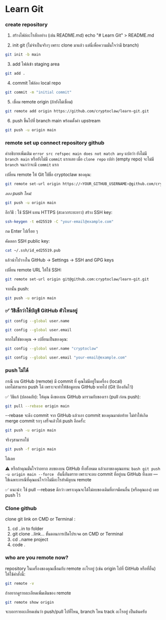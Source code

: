 # Learn Git

### create repository
1. สร้างไฟล์อะไรสักอย่าง (เช่น README.md) 
echo "# Learn Git" > README.md 

2. init git (ไม่จำเป็นจริงๆ เพราะ clone มาแล้ว แต่นี่เพื่อความมั่นใจว่ามี branch) 
```bash
git init -b main
```

3. add ไฟล์เข้า staging area 
```bash 
git add .
```

4. commit ไฟล์ลง local repo
```bash 
git commit -m "initial commit"
```
5. เชื่อม remote origin (ถ้ายังไม่เชื่อม)
```bash 
git remote add origin https://github.com/cryptoclaw/learn-git.git
```
6. push ขึ้นไปที่ branch main พร้อมตั้งค่า upstream
```bash 
git push -u origin main
```

### remote set up connect repository github
คำอธิบายเพิ่มเติม
`error src refspec main does not match any` แปลว่า ยังไม่มี `branch main` หรือยังไม่มี `commit` แรกเลย
เมื่อ `clone repo` เปล่า (empty repo) จะไม่มี `branch` จนกว่าจะมี `commit` แรก

เปลี่ยน remote ให้ Git ใช้ชื่อ cryptoclaw ของคุณ:
```bash 
git remote set-url origin https://<YOUR_GITHUB_USERNAME>@github.com/cryptoclaw/learn-git.git
```
_ลอง push ใหม่:_
```bash 
git push -u origin main
```

อีกวิธี : ใช้ SSH แทน HTTPS (สะดวกระยะยาว)
สร้าง SSH key:
```bash
ssh-keygen -t ed25519 -C "your-email@example.com"
```
กด Enter ไปเรื่อย ๆ

คัดลอก SSH public key:
```bash
cat ~/.ssh/id_ed25519.pub
```
แล้วนำไปวางใน GitHub → Settings → SSH and GPG keys

เปลี่ยน remote URL ให้ใช้ SSH:
```bash
git remote set-url origin git@github.com:cryptoclaw/learn-git.git
```

จากนั้น push:
```bash
git push -u origin main
```

### ✅ วิธีเช็กว่าใช้บัญชี GitHub ตัวไหนอยู่
```bash
git config --global user.name
```
```bash
git config --global user.email
```
หากไม่ใช่ของคุณ → เปลี่ยนเป็นของคุณ:
```bash
git config --global user.name "cryptoclaw"
```
```bash
git config --global user.email "your-email@example.com"
```

### push ไม่ได้
กรณี บน GitHub (remote) มี commit ที่ คุณไม่มีอยู่ในเครื่อง (local) \
เลยไม่สามารถ push ได้ เพราะจะทำให้ข้อมูลบน GitHub หายไป (Git ป้องกันไว้)

✅ วิธีแก้ (ปลอดภัย):
ให้คุณ ดึงของบน GitHub มารวมกับของเรา (pull ก่อน push):
```bash
git pull --rebase origin main
```
--rebase จะดึง commit จาก GitHub แล้วเอา commit ของคุณมาต่อท้าย ไม่ทำให้เกิด merge commit รกๆ
เสร็จแล้วให้ push อีกครั้ง:
```bash
git push -u origin main
```

จริงๆสามารถใช้ 
```bash 
git push -f origin main
```
ได้เลย

⚠️ หรือถ้าคุณมั่นใจว่าอยาก ลบของบน GitHub ทิ้งทั้งหมด แล้วเอาของคุณแทน:
```bash git push -u origin main --force ```
อันนี้อันตราย เพราะจะลบ commit ที่อยู่บน GitHub ทิ้งเลย — ใช้เฉพาะกรณีที่คุณแน่ใจว่าไม่มีอะไรสำคัญบน remote

✅ แนะนำ:
ใช้ pull --rebase ดีกว่า เพราะคุณจะได้ไม่ลบของเดิมที่อาจมีคนอื่น (หรือคุณเอง) เคย push ไว้

### Clone github
clone git link on CMD or Terminal :
1. cd ..in to folder
2. git clone ..link...
   ขั้นตอนการเปิดโปรเจค on CMD or Terminal
3. cd ..name project
4. code . 

### who are you remote now?
repository ในเครื่องของคุณเชื่อมกับ remote อะไรอยู่  (เช่น origin ไปที่ GitHub หรือที่อื่น) ให้ใช้คำสั่งนี้:
```bash 
git remote -v
```

ถ้าอยากดูรายละเอียดเพิ่มเติมของ remote
```bash
git remote show origin 
```
จะบอกรายละเอียดเช่นว่า push/pull ไปที่ไหน, branch ไหน track อะไรอยู่ เป็นต้นครับ
